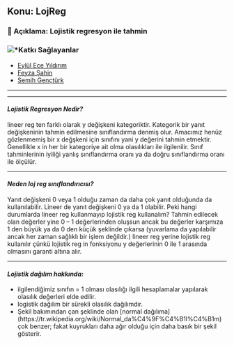 <h2>Konu: LojReg</h2>
<h3>📜 Açıklama: Lojistik regresyon ile tahmin</h3>
<h3><img src="foo" title="*"/>Katkı Sağlayanlar</h3>
<ul>
  <li><a href="https://github.com/eyllcyldrm" title="Go to Github Profile Of Eylul Ece Yildirim"> Eylül Ece Yıldırım </a></li>
  <li><a href="https://github.com/eyllcyldrm" title="Go to Github Profile Of Feyza Sahin"> Feyza Şahin </a></li>
  <li><a href="https://github.com/semihgencturk" title="Go to Github Profile Of Semih Gencturk"> Semih Gençtürk </a></li>
</ul>
<hr>
<hr>
<h4><i> Lojistik Regresyon Nedir? </i></h4>
<p> lineer reg ten farklı olarak y değişkeni kategoriktir. Kategorik bir yanıt değişkeninin tahmin edilmesine sınıflandırma denmiş olur. Amacımız henüz gözlenmemiş bir x değşkeni için sınıfını yani y değerini tahmin etmektir. Genellikle x in her bir kategoriye ait olma olasılıkları ile ilgilenilir. Sınıf tahminlerinin iyiliği yanlış sınıflandırma oranı ya da doğru sınıflandırma oranı ile ölçülür. </p>
<hr>
<h4><i> Neden loj reg sınıflandırıcısı? </i></h4>
<p> Yanıt değişkeni 0 veya 1 olduğu zaman da daha çok yanıt olduğunda da kullanılabilir. Lineer de yanıt değişkeni 0 ya da 1 olabilir. Peki hangi durumlarda lineer reg kullanmayıp lojistik reg kullanalım? Tahmin edilecek olan değerler yine 0 – 1 değerlerinden oluşsun ancak bu değerler karşımıza 1 den büyük ya da 0 den küçük şeklinde çıkarsa (yuvarlama da yapılabilir ancak her zaman sağlıklı bir işlem değildir.) lineer reg yerine lojistik reg kullanılır çünkü lojistik reg in fonksiyonu y değerlerinin 0 ile 1 arasında olmasını garanti altına alır. </p>
<hr>
<h4><i> Lojistik dağılım hakkında: </i></h4>
<ul> 
  <li> ilgilendiğimiz sınıfın = 1 olması olasılığı ilgili hesaplamalar yapılarak olasılık değerleri elde edilir. </li>
  <li> logistik dağılım bir sürekli olasılık dağılımdır. </li>
  <li> Şekil bakımından çan şeklinde olan [normal dağılıma](https://tr.wikipedia.org/wiki/Normal_da%C4%9F%C4%B1l%C4%B1m) çok benzer; fakat kuyrukları daha ağır olduğu için daha basık bir şekil gösterir. </li> 
</ul>
